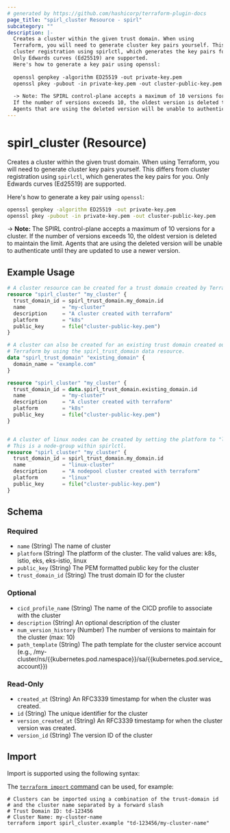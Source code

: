 ```yaml
---
# generated by https://github.com/hashicorp/terraform-plugin-docs
page_title: "spirl_cluster Resource - spirl"
subcategory: ""
description: |-
  Creates a cluster within the given trust domain. When using
  Terraform, you will need to generate cluster key pairs yourself. This differs from
  cluster registration using spirlctl, which generates the key pairs for you.
  Only Edwards curves (Ed25519) are supported.
  Here's how to generate a key pair using openssl:
  
  openssl genpkey -algorithm ED25519 -out private-key.pem
  openssl pkey -pubout -in private-key.pem -out cluster-public-key.pem
  
  -> Note: The SPIRL control-plane accepts a maximum of 10 versions for a cluster.
  If the number of versions exceeds 10, the oldest version is deleted to maintain the limit.
  Agents that are using the deleted version will be unable to authenticate until they are updated to use a newer version.
---
```


# spirl_cluster (Resource)

Creates a cluster within the given trust domain. When using
Terraform, you will need to generate cluster key pairs yourself. This differs from
cluster registration using `spirlctl`, which generates the key pairs for you.
Only Edwards curves (Ed25519) are supported.

Here's how to generate a key pair using `openssl`:

```bash
openssl genpkey -algorithm ED25519 -out private-key.pem
openssl pkey -pubout -in private-key.pem -out cluster-public-key.pem
```
-> **Note:** The SPIRL control-plane accepts a maximum of 10 versions for a cluster.
If the number of versions exceeds 10, the oldest version is deleted to maintain the limit.
Agents that are using the deleted version will be unable to authenticate until they are updated to use a newer version.

## Example Usage

```terraform
# A cluster resource can be created for a trust domain created by Terraform.
resource "spirl_cluster" "my_cluster" {
  trust_domain_id = spirl_trust_domain.my_domain.id
  name            = "my-cluster"
  description     = "A cluster created with terraform"
  platform        = "k8s"
  public_key      = file("cluster-public-key.pem")
}

# A cluster can also be created for an existing trust domain created outside of
# Terraform by using the spirl_trust_domain data resource.
data "spirl_trust_domain" "existing_domain" {
  domain_name = "example.com"
}

resource "spirl_cluster" "my_cluster" {
  trust_domain_id = data.spirl_trust_domain.existing_domain.id
  name            = "my-cluster"
  description     = "A cluster created with terraform"
  platform        = "k8s"
  public_key      = file("cluster-public-key.pem")
}


# A cluster of linux nodes can be created by setting the platform to "linux".
# This is a node-group within spirlctl.
resource "spirl_cluster" "my_cluster" {
  trust_domain_id = spirl_trust_domain.my_domain.id
  name            = "linux-cluster"
  description     = "A nodepool cluster created with terraform"
  platform        = "linux"
  public_key      = file("cluster-public-key.pem")
}
```

<!-- schema generated by tfplugindocs -->
## Schema

### Required

- `name` (String) The name of cluster
- `platform` (String) The platform of the cluster. The valid values are: k8s, istio, eks, eks-istio, linux
- `public_key` (String) The PEM formatted public key for the cluster
- `trust_domain_id` (String) The trust domain ID for the cluster

### Optional

- `cicd_profile_name` (String) The name of the CICD profile to associate with the cluster
- `description` (String) An optional description of the cluster
- `num_version_history` (Number) The number of versions to maintain for the cluster (max: 10)
- `path_template` (String) The path template for the cluster service account (e.g., /my-cluster/ns/{{kubernetes.pod.namespace}}/sa/{{kubernetes.pod.service_account}})

### Read-Only

- `created_at` (String) An RFC3339 timestamp for when the cluster was created.
- `id` (String) The unique identifier for the cluster
- `version_created_at` (String) An RFC3339 timestamp for when the cluster version was created.
- `version_id` (String) The version ID of the cluster

## Import

Import is supported using the following syntax:

The [`terraform import` command](https://developer.hashicorp.com/terraform/cli/commands/import) can be used, for example:

```shell
# Clusters can be imported using a combination of the trust-domain id
# and the cluster name separated by a forward slash
# Trust Domain ID: td-123456
# Cluster Name: my-cluster-name
terraform import spirl_cluster.example "td-123456/my-cluster-name"
```
